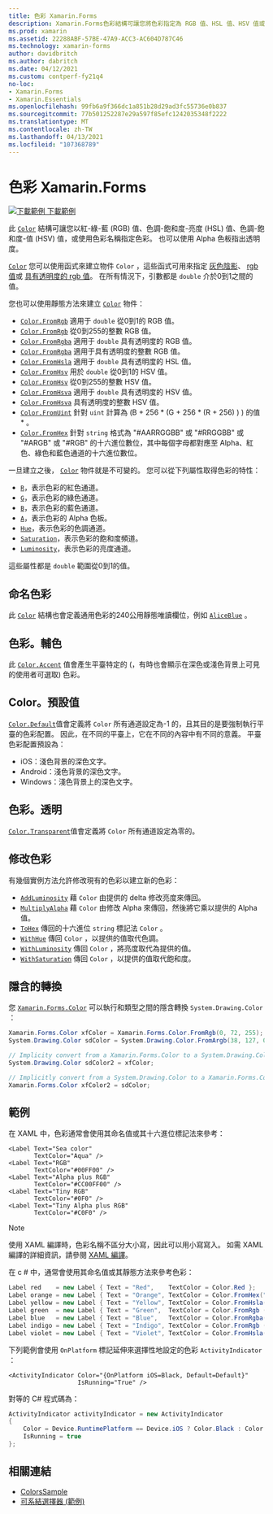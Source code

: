 ```yaml
---
title: 色彩 Xamarin.Forms
description: Xamarin.Forms色彩結構可讓您將色彩指定為 RGB 值、HSL 值、HSV 值或色彩名稱。
ms.prod: xamarin
ms.assetid: 22288ABF-57BE-47A9-ACC3-AC604D787C46
ms.technology: xamarin-forms
author: davidbritch
ms.author: dabritch
ms.date: 04/12/2021
ms.custom: contperf-fy21q4
no-loc:
- Xamarin.Forms
- Xamarin.Essentials
ms.openlocfilehash: 99fb6a9f366dc1a851b28d29ad3fc55736e0b837
ms.sourcegitcommit: 77b501252287e29a597f85efc1242035348f2222
ms.translationtype: MT
ms.contentlocale: zh-TW
ms.lasthandoff: 04/13/2021
ms.locfileid: "107368789"
---
```

# <a name="colors-in-xamarinforms"></a>色彩 Xamarin.Forms

[![下載範例](~/media/shared/download.png) 下載範例](/samples/xamarin/xamarin-forms-samples/workingwithcolors)

此 [`Color`](xref:Xamarin.Forms.Color) 結構可讓您以紅-綠-藍 (RGB) 值、色調-飽和度-亮度 (HSL) 值、色調-飽和度-值 (HSV) 值，或使用色彩名稱指定色彩。 也可以使用 Alpha 色板指出透明度。

[`Color`](xref:Xamarin.Forms.Color) 您可以使用函式來建立物件 `Color` ，這些函式可用來指定 [灰色陰影](xref:Xamarin.Forms.Color.%23ctor(System.Double))、 [rgb 值](xref:Xamarin.Forms.Color.%23ctor(System.Double,System.Double,System.Double))或 [具有透明度的 rgb 值](xref:Xamarin.Forms.Color.%23ctor(System.Double,System.Double,System.Double,System.Double))。 在所有情況下，引數都是 `double` 介於0到1之間的值。

您也可以使用靜態方法來建立 [`Color`](xref:Xamarin.Forms.Color) 物件：

- [`Color.FromRgb`](xref:Xamarin.Forms.Color.FromRgb(System.Double,System.Double,System.Double)) 適用于 `double` 從0到1的 RGB 值。
- [`Color.FromRgb`](xref:Xamarin.Forms.Color.FromRgb(System.Int32,System.Int32,System.Int32)) 從0到255的整數 RGB 值。
- [`Color.FromRgba`](xref:Xamarin.Forms.Color.FromRgba(System.Double,System.Double,System.Double,System.Double)) 適用于 `double` 具有透明度的 RGB 值。
- [`Color.FromRgba`](xref:Xamarin.Forms.Color.FromRgba(System.Int32,System.Int32,System.Int32,System.Int32)) 適用于具有透明度的整數 RGB 值。
- [`Color.FromHsla`](xref:Xamarin.Forms.Color.FromHsla(System.Double,System.Double,System.Double,System.Double)) 適用于 `double` 具有透明度的 HSL 值。
- [`Color.FromHsv`](xref:Xamarin.Forms.Color.FromHsv(System.Double,System.Double,System.Double)) 用於 `double` 從0到1的 HSV 值。
- [`Color.FromHsv`](xref:Xamarin.Forms.Color.FromHsv(System.Int32,System.Int32,System.Int32)) 從0到255的整數 HSV 值。
- [`Color.FromHsva`](xref:Xamarin.Forms.Color.FromHsva(System.Double,System.Double,System.Double,System.Double)) 適用于 `double` 具有透明度的 HSV 值。
- [`Color.FromHsva`](xref:Xamarin.Forms.Color.FromHsva(System.Int32,System.Int32,System.Int32,System.Int32)) 具有透明度的整數 HSV 值。
- [`Color.FromUint`](xref:Xamarin.Forms.Color.FromUint(System.UInt32)) 針對 `uint` 計算為 (B + 256 \* (G + 256 \* (R + 256) ) ) 的值 \* 。
- [`Color.FromHex`](xref:Xamarin.Forms.Color.FromHex(System.String)) 針對 `string` 格式為 "#AARRGGBB" 或 "#RRGGBB" 或 "#ARGB" 或 "#RGB" 的十六進位數位，其中每個字母都對應至 Alpha、紅色、綠色和藍色通道的十六進位數位。

一旦建立之後， [`Color`](xref:Xamarin.Forms.Color) 物件就是不可變的。 您可以從下列屬性取得色彩的特性：

- [`R`](xref:Xamarin.Forms.Color.R)，表示色彩的紅色通道。
- [`G`](xref:Xamarin.Forms.Color.G)，表示色彩的綠色通道。
- [`B`](xref:Xamarin.Forms.Color.B)，表示色彩的藍色通道。
- [`A`](xref:Xamarin.Forms.Color.A)，表示色彩的 Alpha 色板。
- [`Hue`](xref:Xamarin.Forms.Color.Hue)，表示色彩的色調通道。
- [`Saturation`](xref:Xamarin.Forms.Color.Saturation)，表示色彩的飽和度頻道。
- [`Luminosity`](xref:Xamarin.Forms.Color.Luminosity)，表示色彩的亮度通道。

這些屬性都是 `double` 範圍從0到1的值。

## <a name="named-colors"></a>命名色彩

此 [`Color`](xref:Xamarin.Forms.Color) 結構也會定義通用色彩的240公用靜態唯讀欄位，例如 [`AliceBlue`](xref:Xamarin.Forms.Color.AliceBlue) 。

## <a name="coloraccent"></a>色彩。輔色

此 [`Color.Accent`](xref:Xamarin.Forms.Color.Accent) 值會產生平臺特定的 (，有時也會顯示在深色或淺色背景上可見的使用者可選取) 色彩。

## <a name="colordefault"></a>Color。預設值

[`Color.Default`](xref:Xamarin.Forms.Color.Default)值會定義將 `Color` 所有通道設定為-1 的，且其目的是要強制執行平臺的色彩配置。 因此，在不同的平臺上，它在不同的內容中有不同的意義。 平臺色彩配置預設為：

- iOS：淺色背景的深色文字。
- Android：淺色背景的深色文字。
- Windows：淺色背景上的深色文字。

## <a name="colortransparent"></a>色彩。透明

[`Color.Transparent`](xref:Xamarin.Forms.Color.Transparent)值會定義將 `Color` 所有通道設定為零的。

## <a name="modify-a-color"></a>修改色彩

有幾個實例方法允許修改現有的色彩以建立新的色彩：

- [`AddLuminosity`](xref:Xamarin.Forms.Color.AddLuminosity(System.Double)) 藉 `Color` 由提供的 delta 修改亮度來傳回。
- [`MultiplyAlpha`](xref:Xamarin.Forms.Color.MultiplyAlpha(System.Double)) 藉 `Color` 由修改 Alpha 來傳回，然後將它乘以提供的 Alpha 值。
- [`ToHex`](xref:Xamarin.Forms.Color.ToHex*) 傳回的十六進位 `string` 標記法 `Color` 。
- [`WithHue`](xref:Xamarin.Forms.Color.WithHue(System.Double)) 傳回 `Color` ，以提供的值取代色調。
- [`WithLuminosity`](xref:Xamarin.Forms.Color.WithLuminosity(System.Double)) 傳回 `Color` ，將亮度取代為提供的值。
- [`WithSaturation`](xref:Xamarin.Forms.Color.WithSaturation(System.Double)) 傳回 `Color` ，以提供的值取代飽和度。

## <a name="implicit-conversions"></a>隱含的轉換

您 [`Xamarin.Forms.Color`](xref:Xamarin.Forms.Color) 可以執行和類型之間的隱含轉換 `System.Drawing.Color` ：

```csharp
Xamarin.Forms.Color xfColor = Xamarin.Forms.Color.FromRgb(0, 72, 255);
System.Drawing.Color sdColor = System.Drawing.Color.FromArgb(38, 127, 0);

// Implicity convert from a Xamarin.Forms.Color to a System.Drawing.Color
System.Drawing.Color sdColor2 = xfColor;

// Implicitly convert from a System.Drawing.Color to a Xamarin.Forms.Color
Xamarin.Forms.Color xfColor2 = sdColor;
```

## <a name="examples"></a>範例

在 XAML 中，色彩通常會使用其命名值或其十六進位標記法來參考：

```xaml
<Label Text="Sea color"
       TextColor="Aqua" />
<Label Text="RGB"
       TextColor="#00FF00" />
<Label Text="Alpha plus RGB"
       TextColor="#CC00FF00" />
<Label Text="Tiny RGB"
       TextColor="#0F0" />
<Label Text="Tiny Alpha plus RGB"
       TextColor="#C0F0" />
```

> [!NOTE]
> 使用 XAML 編譯時，色彩名稱不區分大小寫，因此可以用小寫寫入。 如需 XAML 編譯的詳細資訊，請參閱 [XAML 編譯](~/xamarin-forms/xaml/xamlc.md)。

在 c # 中，通常會使用其命名值或其靜態方法來參考色彩：

```csharp
Label red    = new Label { Text = "Red",    TextColor = Color.Red };
Label orange = new Label { Text = "Orange", TextColor = Color.FromHex("FF6A00") };
Label yellow = new Label { Text = "Yellow", TextColor = Color.FromHsla(0.167, 1.0, 0.5, 1.0) };
Label green  = new Label { Text = "Green",  TextColor = Color.FromRgb (38, 127, 0) };
Label blue   = new Label { Text = "Blue",   TextColor = Color.FromRgba(0, 38, 255, 255) };
Label indigo = new Label { Text = "Indigo", TextColor = Color.FromRgb (0, 72, 255) };
Label violet = new Label { Text = "Violet", TextColor = Color.FromHsla(0.82, 1, 0.25, 1) };
```

下列範例會使用 `OnPlatform` 標記延伸來選擇性地設定的色彩 `ActivityIndicator` ：

```xaml
<ActivityIndicator Color="{OnPlatform iOS=Black, Default=Default}"
                   IsRunning="True" />
```

對等的 C# 程式碼為：

```csharp
ActivityIndicator activityIndicator = new ActivityIndicator
{
    Color = Device.RuntimePlatform == Device.iOS ? Color.Black : Color.Default,
    IsRunning = true
};
```

## <a name="related-links"></a>相關連結

- [ColorsSample](/samples/xamarin/xamarin-forms-samples/workingwithcolors)
- [可系結選擇器 (範例) ](/samples/xamarin/xamarin-forms-samples/userinterface-bindablepicker)
